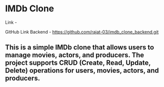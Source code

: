 # IMDb Clone

Link - 

GitHub Link Backend - https://github.com/rajat-03/imdb_clone_backend.git


## This is a simple IMDb clone that allows users to manage movies, actors, and producers. The project supports CRUD (Create, Read, Update, Delete) operations for users, movies, actors, and producers.


